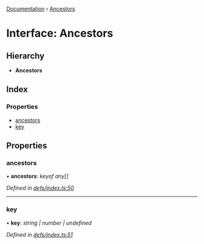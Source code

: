 [Documentation](../README.md) › [Ancestors](ancestors.md)

# Interface: Ancestors

## Hierarchy

* **Ancestors**

## Index

### Properties

* [ancestors](ancestors.md#ancestors)
* [key](ancestors.md#key)

## Properties

###  ancestors

• **ancestors**: *keyof any[]*

*Defined in [defs/index.ts:50](https://github.com/badbatch/graphql-box/blob/a50a8075/packages/request-parser/src/defs/index.ts#L50)*

___

###  key

• **key**: *string | number | undefined*

*Defined in [defs/index.ts:51](https://github.com/badbatch/graphql-box/blob/a50a8075/packages/request-parser/src/defs/index.ts#L51)*
